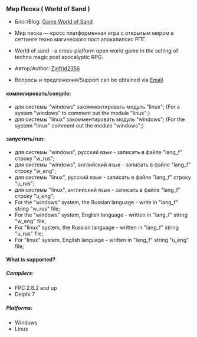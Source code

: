 ### Мир Песка ( World of Sand )
* Блог/Blog: [Game World of Sand](http://gameworldofsand.blogspot.ru)

* Мир песка — кросс платформенная игра с открытым миром в сеттинге техно магического пост апокалипсис РПГ.
* World of sand - a cross-platform open world game in the setting of techno magic post apocalyptic RPG.

* Автор/Author: [Zigfrid2356](https://github.com/zigfrid2356)
* Вопросы и предложения/Support can be obtained via [Email](mailto:89090652702@yandex.ru)

#### компилировать/compile: 
* для системы "windows" закомментировать модуль "linux";
(For a system "windows" to comment out the module "linux";)
* для системы "linux" закомментировать модуль "windows";
(For the system "linux" comment out the module "windows";)

#### запустить/run:
* для системы "windows", русский язык - записать в файле "lang_f" строку "w_rus";
* для системы "windows", английский язык - записать в файле "lang_f" строку "w_eng";
* для системы "linux", русский язык - записать в файле "lang_f" строку "u_rus";
* для системы "linux", английский язык - записать в файле "lang_f" строку "u_eng";
* For the "windows" system, the Russian language - write in "lang_f" string "w_rus" file;
* For the "windows" system, English language - written in "lang_f" string "w_eng" file;
* For "linux" system, the Russian language - written in "lang_f" string "u_rus" file;
* For "linux" system, English language - written in "lang_f" string "u_eng" file;

#### What is supported?

##### Compilers:
* FPC 2.6.2 and up
* Delphi 7

##### Platforms:
* Windows
* Linux



